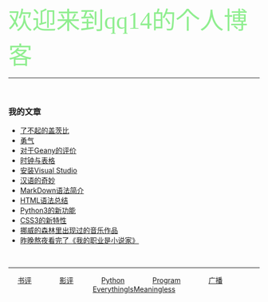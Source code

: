 <font face="微软雅黑" color="#90EE90" size="9">欢迎来到qq14的个人博客</font>

---
<br />

### **我的文章**

- [了不起的盖茨比](https://qq14.github.io/%E4%BA%86%E4%B8%8D%E8%B5%B7%E7%9A%84%E7%9B%96%E8%8C%A8%E6%AF%94 "菲茨杰拉德")
- [勇气](https://qq14.github.io/%E5%8B%87%E6%B0%94 "关于一个小女孩")
- [对于Geany的评价](https://qq14.github.io/%E5%8B%87%E6%B0%94 "关于一个小女孩")
- [时钟与表格](https://qq14.github.io/时钟与表格 "chapter 1")
- [安装Visual Studio](https://qq14.github.io/%E5%8B%87%E6%B0%94 "关于一个小女孩")
- [汉语的奇妙](https://qq14.github.io/汉语的奇妙 "一个节省时间的策略")
- [MarkDown语法简介](https://qq14.github.io/%E5%8B%87%E6%B0%94 "关于一个小女孩")
- [HTML语法总结](https://qq14.github.io/%E5%8B%87%E6%B0%94 "关于一个小女孩")
- [Python3的新功能](https://qq14.github.io/%E5%8B%87%E6%B0%94 "关于一个小女孩")
- [CSS3的新特性](https://qq14.github.io/%E5%8B%87%E6%B0%94 "关于一个小女孩")
- [挪威的森林里出现过的音乐作品](https://qq14.github.io/%E5%8B%87%E6%B0%94 "关于一个小女孩")
- [昨晚熬夜看完了《我的职业是小说家》](https://qq14.github.io/昨晚熬夜看完了《我的职业是小说家》 "关于村上")




<br />

----
<p align="center"><a href="https://qq14.github.io/书评">书评</a>&emsp;&emsp;&emsp;&emsp;<a href="https://qq14.github.io/影评">影评</a>&emsp;&emsp;&emsp;&emsp;<a href="https://qq14.github.io/python">Python</a>&emsp;&emsp;&emsp;&emsp;<a href="https://qq14.github.io/Program">Program</a>&emsp;&emsp;&emsp;&emsp;<a href="https://qq14.github.io/广播">广播</a>&emsp;&emsp;&emsp;&emsp;<a href="https://qq14.github.io/EverythingIsMeaningless">EverythingIsMeaningless</a></p>

